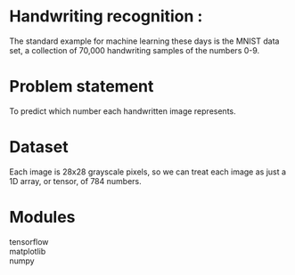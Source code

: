 # Handwriting recognition : <br>

The standard example for machine learning these days is the MNIST data set, a collection of 70,000 handwriting samples of the numbers 0-9.<br>

# Problem statement<br>

To predict which number each handwritten image represents.

# Dataset<br>

Each image is 28x28 grayscale pixels, so we can treat each image as just a 1D array, or tensor, of 784 numbers.<br>

# Modules<br>

tensorflow <br>
matplotlib<br>
numpy<br>
